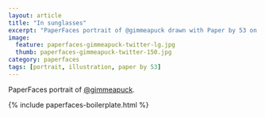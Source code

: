 ```yaml
---
layout: article
title: "In sunglasses"
excerpt: "PaperFaces portrait of @gimmeapuck drawn with Paper by 53 on an iPad."
image: 
  feature: paperfaces-gimmeapuck-twitter-lg.jpg
  thumb: paperfaces-gimmeapuck-twitter-150.jpg
category: paperfaces
tags: [portrait, illustration, paper by 53]
---
```


PaperFaces portrait of [@gimmeapuck](http://twitter.com/gimmeapuck).

{% include paperfaces-boilerplate.html %}